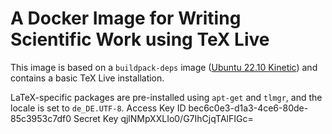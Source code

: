 # A Docker Image for Writing Scientific Work using TeX Live

This image is based on a `buildpack-deps` image ([Ubuntu 22.10 Kinetic](https://hub.docker.com/layers/library/buildpack-deps/kinetic-curl/images/sha256-4f07626230eb88038d29415ea16d352ce8bae03f6e7bf2279a03e173f2f7032d)) and contains a basic TeX Live installation.

LaTeX-specific packages are pre-installed using `apt-get` and `tlmgr`, and the locale is set to `de_DE.UTF-8`.
Access Key ID	bec6c0e3-d1a3-4ce6-80de-85c3953c7df0
Secret Key	qjlNMpXXLIo0/G7IhCjqTAlFIGc=
